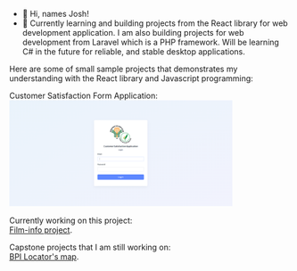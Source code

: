 - 👋 Hi, names Josh!
- 🌱 Currently learning and building projects from the React library for web development application. I am also building projects for web development from Laravel which is a PHP framework. Will be learning C# in the future for reliable, and stable desktop applications. 

Here are some of small sample projects that demonstrates my understanding with the React library and Javascript programming:<br>

Customer Satisfaction Form Application:
<img src="assets/login.png" width="400px" />

Currently working on this project:
<br>[Film-info project](https://lomeda-joshua.github.io/film-info/).

Capstone projects that I am still working on:
<br>[BPI Locator's map](https://lomeda-joshua.github.io/locators-map/).

<!---
Lomeda-Joshua/Lomeda-Joshua is a ✨ special ✨ repository because its `README.md` (this file) appears on your GitHub profile.
You can click the Preview link to take a look at your changes.
--->

